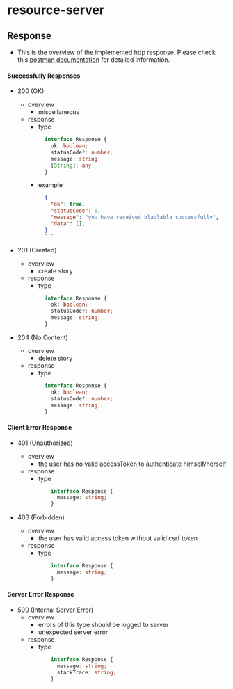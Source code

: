# resource-server

## Response
* This is the overview of the implemented http response. Please check this [postman documentation](https://documenter.getpostman.com/view/18060759/UV5c8Zwt#intro) for detailed information.

#### Successfully Responses
* 200 (OK)
    * overview
        * miscellaneous
    * response
        * type
            ```typescript
              interface Response {
                ok: boolean;
                statusCode?: number;
                message: string;
                [String]: any;
              }
            ```
        * example
            ```JSON
              {
                "ok": true,
                "statusCode": 0,
                "message": "you have received blablabla successfully",
                "data": [],
              }
              ```

* 201 (Created)
    * overview
        * create story
    * response
        * type
            ```typescript
              interface Response {
                ok: boolean;
                statusCode?: number;
                message: string;
              }
            ```


* 204 (No Content)
    * overview
        * delete story
    * response
        * type
            ```typescript
              interface Response {
                ok: boolean;
                statusCode?: number;
                message: string;
              }
            ```


#### Client Error Response
* 401 (Unauthorized)
    * overview
        * the user has no valid accessToken to authenticate himself/herself
    * response
        * type
            ```typescript
                interface Response {
                  message: string;
                }
            ```

* 403 (Forbidden)
    * overview
        * the user has valid access token without valid csrf token
    * response
        * type
            ```typescript
                interface Response {
                  message: string;
                }
            ```

#### Server Error Response
* 500 (Internal Server Error)
    * overview
        * errors of this type should be logged to server
        * unexpected server error
    * response
        * type
            ```typescript
                interface Response {
                  message: string;
                  stackTrace: string;
                }
            ```
